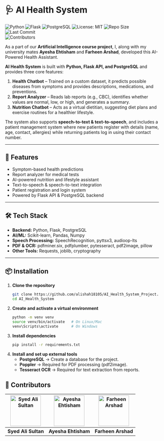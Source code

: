 # 🩺 AI Health System

![Python](https://img.shields.io/badge/Python-3.x-blue?logo=python) 
![Flask](https://img.shields.io/badge/Flask-API-green?logo=flask)
![PostgreSQL](https://img.shields.io/badge/PostgreSQL-Database-blue?logo=postgresql)
![License: MIT](https://img.shields.io/badge/License-MIT-yellow.svg) 
![Repo Size](https://img.shields.io/github/repo-size/alishah18105/AI_Health_System_Project)    
![Last Commit](https://img.shields.io/github/last-commit/alishah18105/AI_Health_System_Project)  
![Contributors](https://img.shields.io/github/contributors/alishah18105/AI_Health_System_Project)  


As a part of our **Artificial Intelligence course project**, I, along with my university mates **Ayesha Ehtisham** and **Farheen Arshad**, developed this AI-Powered Health Assistant.  

**AI Health System** is built with **Python, Flask API, and PostgreSQL** and provides three core features:  

1. **Health Chatbot** – Trained on a custom dataset, it predicts possible diseases from symptoms and provides descriptions, medications, and preventions.  
2. **Report Analyzer** – Reads lab reports (e.g., CBC), identifies whether values are normal, low, or high, and generates a summary.  
3. **Nutrition Chatbot** – Acts as a virtual dietitian, suggesting diet plans and exercise routines for a healthier lifestyle.  

The system also supports **speech-to-text & text-to-speech**, and includes a patient management system where new patients register with details (name, age, contact, allergies) while returning patients log in using their contact number.

---

## 🚀 Features
- Symptom-based health predictions  
- Report analyzer for medical tests  
- AI-powered nutrition and lifestyle assistant  
- Text-to-speech & speech-to-text integration  
- Patient registration and login system  
- Powered by Flask API & PostgreSQL backend  

---

## 🛠️ Tech Stack
- **Backend:** Python, Flask, PostgreSQL  
- **AI/ML:** Scikit-learn, Pandas, Numpy  
- **Speech Processing:** SpeechRecognition, pyttsx3, audioop-lts  
- **PDF & OCR:** pdfminer.six, pdfplumber, pytesseract, pdf2image, pillow  
- **Other Tools:** Requests, joblib, cryptography  

---

## 📦 Installation

1. **Clone the repository**
   ```bash
   git clone https://github.com/alishah18105/AI_Health_System_Project.git
   cd AI_Health_System

2. **Create and activate a virtual environment**
    ```bash
   python -m venv venv
   source venv/bin/activate   # On Linux/Mac
   venv\Scripts\activate      # On Windows

3. **Install dependencies**
    ```bash
    pip install -r requirements.txt

4. **Install and set up external tools**
    - **PostgreSQL** → Create a database for the project.
    - **Poppler** → Required for PDF processing (pdf2image).
    - **Tesseract OCR** → Required for text extraction from reports.


## 👥 Contributors  

| [<img src="https://github.com/alishah18105.png" width="100px;" alt="Syed Ali Sultan"/>](https://github.com/alishah18105) | [<img src="https://github.com/ayeshaehtisham.png" width="100px;" alt="Ayesha Ehtisham"/>](https://github.com/ayeshaehtisham) | [<img src="https://github.com/FarheenArshad3377.png" width="100px;" alt="Farheen Arshad"/>](https://github.com/FarheenArshad3377) |
|:---:|:---:|:---:|
| **Syed Ali Sultan** | **Ayesha Ehtisham** | **Farheen Arshad** |

